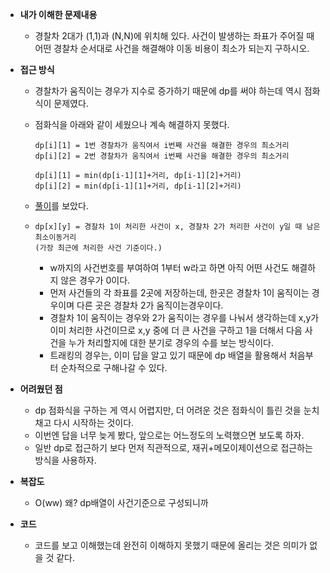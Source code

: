 - **내가 이해한 문제내용**
  - 경찰차 2대가 (1,1)과 (N,N)에 위치해 있다. 사건이 발생하는 좌표가 주어질 때 어떤 경찰차 순서대로 사건을 해결해야 이동 비용이 최소가 되는지 구하시오.
  
- **접근 방식**
  * 경찰차가 움직이는 경우가 지수로 증가하기 때문에 dp를 써야 하는데 역시 점화식이 문제였다.
  
  * 점화식을 아래와 같이 세웠으나 계속 해결하지 못했다.
  
      ```
      dp[i][1] = 1번 경찰차가 움직여서 i번째 사건을 해결한 경우의 최소거리
      dp[i][2] = 2번 경찰차가 움직여서 i번째 사건을 해결한 경우의 최소거리
      
      dp[i][1] = min(dp[i-1][1]+거리, dp[i-1][2]+거리)
      dp[i][2] = min(dp[i-1][1]+거리, dp[i-1][2]+거리)
      ```
  
  * [풀이](https://js1jj2sk3.tistory.com/52)를 보았다.
  
  * ```
    dp[x][y] = 경찰차 1이 처리한 사건이 x, 경찰차 2가 처리한 사건이 y일 때 남은 최소이동거리
    (가장 최근에 처리한 사건 기준이다.)
    ```
  
    * w까지의 사건번호를 부여하여 1부터 w라고 하면 아직 어떤 사건도 해결하지 않은 경우가 0이다.
    * 먼저 사건들의 각 좌표를 2곳에 저장하는데, 한곳은 경찰차 1이 움직이는 경우이며 다른 곳은 경찰차 2가 움직이는경우이다.
    * 경찰차 1이 움직이는 경우와 2가 움직이는 경우를 나눠서 생각하는데 x,y가 이미 처리한 사건이므로 x,y 중에 더 큰 사건을 구하고 1을 더해서 다음 사건을 누가 처리할지에 대한 분기로 경우의 수를 보는 방식이다.
    * 트래킹의 경우는, 이미 답을 알고 있기 때문에 dp 배열을 활용해서 처음부터 순차적으로 구해나갈 수 있다.
  
- **어려웠던 점**
  
  - dp 점화식을 구하는 게 역시 어렵지만, 더 어려운 것은 점화식이 틀린 것을 눈치채고 다시 시작하는 것이다.
  - 이번엔 답을 너무 늦게 봤다, 앞으로는 어느정도의 노력했으면 보도록 하자.
  - 일반 dp로 접근하기 보다 먼저 직관적으로, 재귀+메모이제이션으로 접근하는 방식을 사용하자.
  
- **복잡도**
  
  - O(ww) 왜? dp배열이 사건기준으로 구성되니까
  
- **코드**

  - 코드를 보고 이해했는데 완전히 이해하지 못했기 때문에 올리는 것은 의미가 없을 것 같다.
